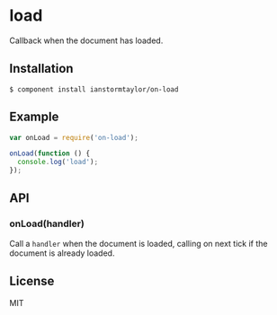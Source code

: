 
# load

  Callback when the document has loaded.

## Installation

    $ component install ianstormtaylor/on-load

## Example
  
```js
var onLoad = require('on-load');

onLoad(function () {
  console.log('load');
});
```

## API

### onLoad(handler)

  Call a `handler` when the document is loaded, calling on next tick if the document is already loaded.

## License

  MIT
